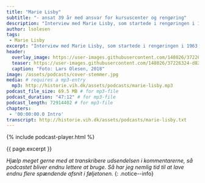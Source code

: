 ```yaml
---
title: "Marie Lisby"
subtitle: "- ansat 39 år med ansvar for kursuscenter og rengøring"
description: "Interview med Marie Lisby, som startede i rengøringen i 1963 og sluttede med ansvaret for kursuscenteret i 2003."
author: lsolesen
tags:
 - Marie Lisby
excerpt: "Interview med Marie Lisby, som startede i rengøringen i 1963 og sluttede med ansvaret for kursuscenteret i 2003."
header:
  overlay_image: https://user-images.githubusercontent.com/148026/37226324-d82af8ae-23d9-11e8-8459-c95900fab9d4.jpg
  teaser: https://user-images.githubusercontent.com/148026/37226324-d82af8ae-23d9-11e8-8459-c95900fab9d4.jpg
  caption: "Foto: Lars Olesen, 2018"
image: /assets/podcasts/cover-stemmer.jpg
media: # requires a mp3-entry
  mp3: http://historie.vih.dk/assets/podcasts/marie-lisby.mp3
podcast_file_size: 69.5 MB # for mp3-file
podcast_duration: "47:12" # for mp3-file
podcast_length: 72914402 # for mp3-file
chapters:
 - '00:00:00.0 Intro'
transcript: http://historie.vih.dk/assets/podcasts/marie-lisby.txt
---
```


{% include podcast-player.html %}

{{ page.excerpt }}

_Hjælp meget gerne med at transkribere udsendelsen i kommentarerne, så podcastet bliver endnu lettere at bruge. Så har jeg nemlig tid til at lave endnu flere spændende afsnit i føljetonen._
{: .notice--info}

